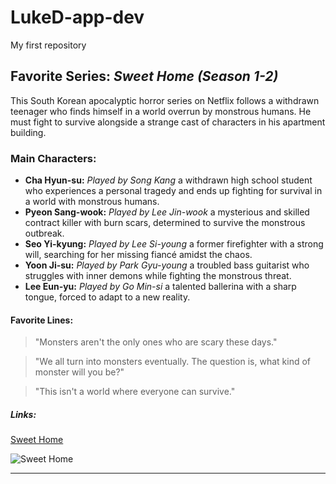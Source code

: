 # LukeD-app-dev
My first repository
## Favorite Series: *Sweet Home (Season 1-2)*
This South Korean apocalyptic horror series on Netflix follows a withdrawn teenager who finds himself in a world overrun by monstrous humans. He must fight to survive alongside a strange cast of characters in his apartment building.

### Main Characters:
- **Cha Hyun-su:** *Played by Song Kang* a withdrawn high school student who experiences a personal tragedy and ends up fighting for survival in a world with monstrous humans.
- **Pyeon Sang-wook:** *Played by Lee Jin-wook* a mysterious and skilled contract killer with burn scars, determined to survive the monstrous outbreak. 
- **Seo Yi-kyung:** *Played by Lee Si-young* a former firefighter with a strong will, searching for her missing fiancé amidst the chaos.
- **Yoon Ji-su:** *Played by Park Gyu-young* a troubled bass guitarist who struggles with inner demons while fighting the monstrous threat.
- **Lee Eun-yu:** *Played by Go Min-si* a talented ballerina with a sharp tongue, forced to adapt to a new reality.

#### Favorite Lines:
> "Monsters aren't the only ones who are scary these days."

> "We all turn into monsters eventually. The question is, what kind of monster will you be?"

> "This isn't a world where everyone can survive."

##### Links:
[Sweet Home](https://en.wikipedia.org/wiki/Sweet_Home_(TV_series))

![Sweet Home](https://upload.wikimedia.org/wikipedia/en/5/56/Sweet_Home_2.jpg)

---
